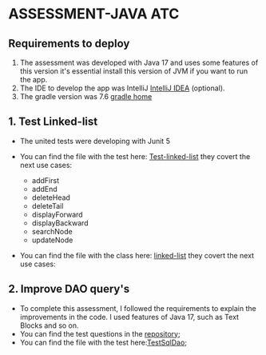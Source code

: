 # ASSESSMENT-JAVA ATC

## Requirements to deploy
1. The assessment was developed with Java 17 and uses some features of this version it's essential install this version of JVM if you want to run the app. 
2. The IDE to develop the app was IntelliJ <a href="https://www.jetbrains.com/idea/download/#section=windows"> IntelliJ IDEA</a> (optional).
3. The gradle version was 7.6 <a href="https://gradle.org/">gradle home</a>

## 1. Test Linked-list 
* The united tests were developing with Junit 5 
* You can find the file with the test here: [Test-linked-list](./src/test/java/org/linkedlist/doub/LinkedDoubleListTest.java) they covert the next use cases: 
  
   * addFirst
   * addEnd
   * deleteHead
   * deleteTail
   * displayForward
   * displayBackward
   * searchNode
   * updateNode
  
* You can find the file with the class here: [linked-list](./src/main/java/org/linkedlist/doub/LinkedDoubleList.java) they covert the next use cases:


## 2. Improve DAO query's
* To complete this assessment, I followed the requirements to explain the improvements in the code. I used features of Java 17, such as Text Blocks and so on. 
* You can find the test questions in the [repository](./documnetation/Pruebas-java-ATC.txt);  
* You can find the file with the test here:[TestSqlDao](./src/main/java/org/pedidos/TestSqlDao.java);  
